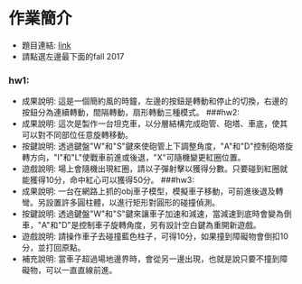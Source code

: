 # **作業簡介**
- 題目連結: [link](http://web.cse.ttu.edu.tw/jmchen/cg.htm)
- 請點選左邊最下面的fall 2017
### hw1:
- 成果說明: 這是一個簡約風的時鐘，左邊的按鈕是轉動和停止的切換，右邊的按鈕分為連續轉動，間隔轉動，扇形轉動三種模式。
###hw2:
- 成果說明: 這次是製作一台坦克車，以分層結構完成砲管、砲塔、車底，使其可以對不同部位任意旋轉移動。
- 按鍵說明: 透過鍵盤"W"和"S"鍵來使砲管上下調整角度，"A"和"D"控制砲塔旋轉方向，"I"和"L"使戰車前進或後退，"X"可隨機變更紅圈位置。
- 遊戲說明: 場上會隨機出現紅圈，請以子彈射擊以獲得分數。只要碰到紅圈就能獲得10分，命中紅心可以獲得50分。
###hw3:
- 成果說明: 一台在網路上抓的obj車子模型，模擬車子移動，可前進後退及轉彎。另設置許多圓柱體，以進行矩形對圓形的碰撞偵測。
- 按鍵說明: 透過鍵盤"W"和"S"鍵來讓車子加速和減速，當減速到底時會變為倒車，"A"和"D"是控制車子旋轉角度，另有設計空白鍵為重開新遊戲。
- 遊戲說明: 請操作車子去碰撞藍色柱子，可得10分，如果撞到障礙物會倒扣10分，並打回原點。
- 補充說明: 當車子超過場地邊界時，會從另一邊出現，也就是說只要不撞到障礙物，可以一直直線前進。